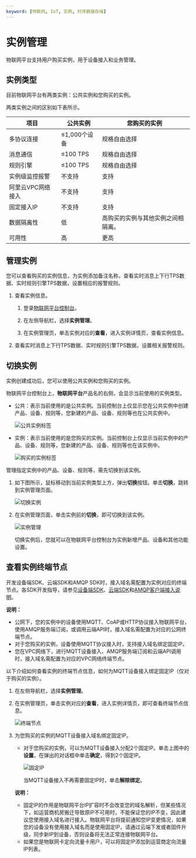 ```yaml
---
keyword: [物联网, IoT, 实例, 时序数据存储]
---
```


# 实例管理

物联网平台支持用户购买实例，用于设备接入和业务管理。

## 实例类型

目前物联网平台有两类实例：公共实例和您购买的实例。

两类实例之间的区别如下表所示。

|项目|公共实例|您购买的实例|
|--|----|------|
|多协议连接|≤1,000个设备|规格自由选择|
|消息通信|≤100 TPS|规格自由选择|
|规则引擎|≤100 TPS|规格自由选择|
|实例级监控报警|不支持|支持|
|阿里云VPC网络接入|不支持|支持|
|固定接入IP|不支持|支持|
|数据隔离性|低|高购买的实例与其他实例之间相隔离。 |
|可用性|高|更高|

## 管理实例

您可以查看购买的实例信息，为实例添加备注名称，查看实时消息上下行TPS数据、实时规则引擎TPS数据，设置相应的报警规则。

1.  查看实例信息。

    1.  登录[物联网平台控制台](http://iot.console.aliyun.com/)。

    2.  在左侧导航栏，选择**实例管理**。

    3.  在实例管理页，单击实例对应的**查看**，进入实例详情页，查看实例信息。

2.  查看实时消息上下行TPS数据、实时规则引擎TPS数据，设置相关报警规则。


## 切换实例

实例创建成功后，您可以使用公共实例和您购买的实例。

物联网平台控制台上，**物联网平台**产品名的右侧，会显示当前使用的实例类型。

-   公共：表示当前使用的是公共实例。当前控制台上仅显示您在公共实例中创建产品、设备、规则等，您新建的产品、设备、规则等也在公共实例中。

    ![公共实例标签](https://static-aliyun-doc.oss-cn-hangzhou.aliyuncs.com/assets/img/zh-CN/4829559951/p110897.png)

-   实例：表示当前使用的是您购买的实例。当前控制台上仅显示当前实例中的产品、设备、规则等，您新建的产品、设备、规则等也在该实例中。

    ![购买的实例标签](https://static-aliyun-doc.oss-cn-hangzhou.aliyuncs.com/assets/img/zh-CN/4829559951/p110896.png)


管理指定实例中的产品、设备、规则等，需先切换到该实例。

1.  如下图所示，鼠标移动到当前实例类型上方，弹出**切换**按钮。单击**切换**，跳转到实例管理页面。

    ![切换实例](https://static-aliyun-doc.oss-cn-hangzhou.aliyuncs.com/assets/img/zh-CN/4829559951/p110902.png)

2.  在实例管理页面，单击实例前的**切换**，即可切换到该实例。

    ![实例管理](https://static-aliyun-doc.oss-cn-hangzhou.aliyuncs.com/assets/img/zh-CN/4829559951/p136942.png)

    切换实例后，您就可以在物联网平台控制台为实例新增产品、设备和其他功能设置。


## 查看实例终端节点

开发设备端SDK、云端SDK和AMQP SDK时，接入域名需配置为实例对应的终端节点。各SDK开发指导，请参见[设备端SDK](/intl.zh-CN/设备接入/下载设备端SDK.md)、[云端SDK](/intl.zh-CN/云端开发指南/云端SDK参考/下载云端SDK.md)和[AMQP客户端接入说明](/intl.zh-CN/消息通信/服务端订阅/使用AMQP服务端订阅/AMQP客户端接入说明.md)。

**说明：**

-   公网下，您的实例中的设备使用MQTT、CoAP或HTTP协议接入物联网平台，使用AMQP服务端订阅，或调用云端API时，接入域名需配置为对应的公网终端节点。
-   对于您购买的实例，设备使用MQTT协议接入时，支持接入域名绑定固定IP。
-   您在VPC网络下，进行MQTT设备接入、AMQP服务端订阅和云端API调用时，接入域名需配置为对应的VPC网络终端节点。

以下介绍如何查看实例的终端节点信息，如何为MQTT设备接入绑定固定IP（仅对于购买的实例）。

1.  在左侧导航栏，选择**实例管理**。

2.  在实例管理页，单击实例对应的**查看**，进入实例详情页，即可查看终端节点信息。

    ![终端节点](https://static-aliyun-doc.oss-cn-hangzhou.aliyuncs.com/assets/img/zh-CN/4829559951/p129791.png)

3.  为您购买的实例的MQTT设备接入域名绑定固定IP。

    -   对于您购买的实例，可以为MQTT设备接入分配2个固定IP。单击上图中的**设置**，在弹出的对话框中单击**确定**，得到2个固定IP。

        ![固定IP](https://static-aliyun-doc.oss-cn-hangzhou.aliyuncs.com/assets/img/zh-CN/5829559951/p130016.png)

        当MQTT设备接入不再需要固定IP时，单击**解除绑定**。

    **说明：**

    -   固定IP的作用是物联网平台IP扩容时不会改变您的域名解析，但某些情况下，如运营商机房搬迁导致原IP不可用时，不能保证您的IP不变，因此建议您使用接入域名进行接入。物联网平台将提前通知您IP变更情况，如果您的设备没有使用接入域名而是使用固定IP，请通过云端下发或者固件升级，同步新IP到设备，否则设备将无法正常连接物联网平台。
    -   如果您是物联网卡定向流量卡用户，可以将固定IP添加到运营商定向流量IP列表。

